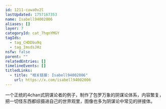 ```yaml
---
id: 1211-cuwa0v2l
lastUpdated: 1757167353
name: Isabell94002006
aliases: []
layer: 7
categoryId: cat_7hqnYMGY
tagIds:
  - tag_CHDDbu9q
  - tag_ImsdsJHz
nsfw: false
parent: ""
relatedEntries: []
timelineEvents: []
titledLinks:
  - title: "相关链接: Isabell94002006"
    url: https://x.com/isabell94002006
---
```


一个正统的4chan式阴谋论者的例子，制作了包罗万象的阴谋论体系，内容繁复，把一切怪东西都综摄进自己的世界观里，图像也多为阴谋论中常见的拼接体。